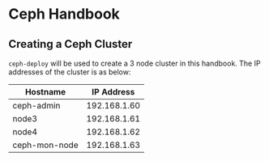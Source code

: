 # Ceph Handbook

## Creating a Ceph Cluster 
`ceph-deploy` will be used to create a 3 node cluster in this handbook. The IP addresses of the cluster is as below:

| Hostname      | IP Address     |
|---------------|----------------|
| ceph-admin    | 192.168.1.60   |
| node3         | 192.168.1.61   |
| node4         | 192.168.1.62   |
| ceph-mon-node | 192.168.1.63   |
